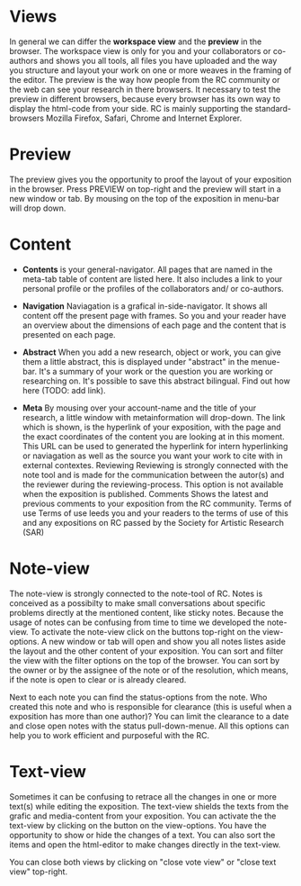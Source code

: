 
# Views

In general we can differ the __workspace view__ and the __preview__ in the browser.
The workspace view is only for you and your collaborators or co-authors and shows you all tools, all files you have uploaded and the way you structure and layout your work on one or more weaves in the framing of the editor. The preview is the way how people from the RC community or the web can see your research in there browsers. It necessary to test the preview in different browsers, because every browser has its own way to display the html-code from your side. RC is mainly supporting the standard-browsers Mozilla Firefox, Safari, Chrome and Internet Explorer.
 
# Preview

The preview gives you the opportunity to proof the layout of your exposition in the browser. Press PREVIEW on top-right and the preview will start in a new window or tab. By mousing on the top of the exposition in menu-bar will drop down.

# Content
- __Contents__ is your general-navigator. All pages that are named in the meta-tab table of content are listed here. It also includes a link to your personal profile or the profiles of the collaborators and/ or co-authors.

- __Navigation__
Naviagation is a grafical in-side-navigator. It shows all content off the present page with frames. So you and your reader have an overview about the dimensions of each page and the content that is presented on each page.

- __Abstract__
When you add a new research, object or work, you can give them a little abstract, this is displayed under "abstract" in the menue-bar. It's a summary of your work or the question you are working or researching on. It's possible to save this abstract bilingual. Find out how here (TODO: add link).

- __Meta__
By mousing over your account-name and the title of your research, a little window with metainformation will drop-down. The link which is shown, is the hyperlink of your exposition, with the page and the exact coordinates of the content you are looking at in this moment. This URL can be used to generated the hyperlink for intern hyperlinking or naviagation as well as the source you want your work to cite with in external contextes.
Reviewing
Reviewing is strongly connected with the note tool and is made for the communication between the autor(s) and the reviewer during the reviewing-process. This option is not available when the exposition is published.
Comments
Shows the latest and previous comments to your exposition from the RC community.
Terms of use
Terms of use leeds you and your readers to the terms of use of this and any expositions on RC passed by the Society for Artistic Research (SAR)

 
 
# Note-view

The note-view is strongly connected to the note-tool of RC. Notes is conceived as a possibilty to make small conversations about specific problems directly at the mentioned content, like sticky notes. Because the usage of notes can be confusing from time to time we developed the note-view. To activate the note-view click on the buttons top-right on the view-options. A new window or tab will open and show you all notes listes aside the layout and the other content of your exposition. You can sort and filter the view with the filter options on the top of the browser. You can sort by the owner or by the assignee of the note or of the resolution, which means, if the note is open to clear or is already cleared.

Next to each note you can find the status-options from the note. Who created this note and who is responsible for clearance (this is useful when a exposition has more than one author)? You can limit the clearance to a date and close open notes with the status pull-down-menue. All this options can help you to work efficient and purposeful with the RC.
 
 
 
# Text-view

Sometimes it can be confusing to retrace all the changes in one or more text(s) while editing the exposition. The text-view shields the texts from the grafic and media-content from your exposition. You can activate the the text-view by clicking on the button on the view-options. You have the opportunity to show or hide the changes of a text. You can also sort the items and open the html-editor to make changes directly in the text-view.
 
You can close both views by clicking on "close vote view" or "close text view" top-right.
